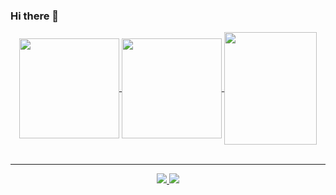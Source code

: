 ### Hi there 👋
  
<div align="center">
  <a href="https://github.com/isarps">
  <img height="160em"   align="center" src="https://github-readme-stats.vercel.app/api?username=isarps&show_icons=true&theme=dracula&include_all_commits=true&count_private=true"/>
  <img height="160em"  align="center" src="https://github-readme-stats.vercel.app/api/top-langs/?username=isarps&layout=compact&langs_count=5&theme=dracula&&count_private=false" />

  <img align="center" width="148" height="180" src="https://media1.tenor.com/images/68e8337fb4eb7e40645d832c64762a8b/tenor.gif?itemid=19443613">
</div>
 <br>
<div  align="center">  

<hr/>
<div align="center">
  <a href="https://www.linkedin.com/in/isabellarps/" alt="Linkedin">
    <img src="https://img.shields.io/badge/LinkedIn-0077B5?style=for-the-badge&logo=linkedin&logoColor=white" />
  </a>   
  <a href = "mailto:bsegundo2001@gmail.com">
    <img src="https://img.shields.io/badge/-Gmail-%23333?style=for-the-badge&logo=gmail&logoColor=white" />
  </a>

</div>
